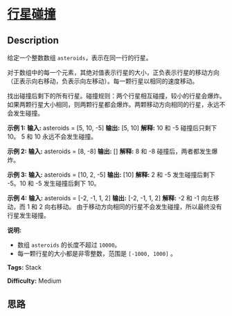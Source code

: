 # [行星碰撞][title]

## Description

给定一个整数数组 `asteroids`，表示在同一行的行星。

对于数组中的每一个元素，其绝对值表示行星的大小，正负表示行星的移动方向（正表示向右移动，负表示向左移动）。每一颗行星以相同的速度移动。

找出碰撞后剩下的所有行星。碰撞规则：两个行星相互碰撞，较小的行星会爆炸。如果两颗行星大小相同，则两颗行星都会爆炸。两颗移动方向相同的行星，永远不会发生碰撞。

**示例 1:**
            **输入:**     asteroids = [5, 10, -5]    **输出:** [5, 10]    **解释:**     10 和 -5 碰撞后只剩下 10。 5 和 10 永远不会发生碰撞。    

**示例 2:**
            **输入:**     asteroids = [8, -8]    **输出:** []    **解释:**     8 和 -8 碰撞后，两者都发生爆炸。    

**示例 3:**
            **输入:**     asteroids = [10, 2, -5]    **输出:** [10]    **解释:**     2 和 -5 发生碰撞后剩下 -5。10 和 -5 发生碰撞后剩下 10。    

**示例 4:**
            **输入:**     asteroids = [-2, -1, 1, 2]    **输出:** [-2, -1, 1, 2]    **解释:**     -2 和 -1 向左移动，而 1 和 2 向右移动。    由于移动方向相同的行星不会发生碰撞，所以最终没有行星发生碰撞。    

**说明:**

  * 数组 `asteroids` 的长度不超过 `10000`。
  * 每一颗行星的大小都是非零整数，范围是 `[-1000, 1000]` 。


**Tags:** Stack

**Difficulty:** Medium

## 思路

[title]: https://leetcode-cn.com/problems/asteroid-collision
